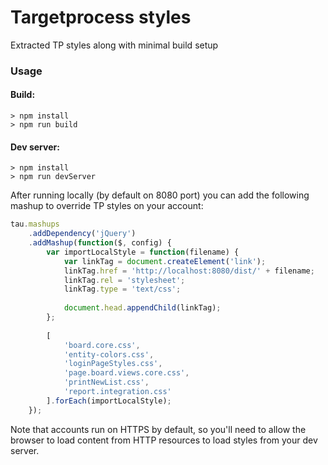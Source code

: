 # Targetprocess styles

Extracted TP styles along with minimal build setup

### Usage

#### Build:

```
> npm install
> npm run build
```

#### Dev server:

```
> npm install
> npm run devServer
```

After running locally (by default on 8080 port) you can add the following mashup to 
override TP styles on your account:

```js
tau.mashups
    .addDependency('jQuery')
    .addMashup(function($, config) {
        var importLocalStyle = function(filename) {
            var linkTag = document.createElement('link');
            linkTag.href = 'http://localhost:8080/dist/' + filename;
            linkTag.rel = 'stylesheet';
            linkTag.type = 'text/css';
        
            document.head.appendChild(linkTag);
        };
        
        [
            'board.core.css',
            'entity-colors.css',
            'loginPageStyles.css',
            'page.board.views.core.css',
            'printNewList.css',
            'report.integration.css'
        ].forEach(importLocalStyle);
    });
```

Note that accounts run on HTTPS by default, so you'll need to allow the browser to load
content from HTTP resources to load styles from your dev server.